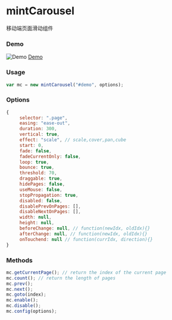 # mintCarousel
移动端页面滑动组件

### Demo

![Demo](http://chart.apis.google.com/chart?cht=qr&chs=200x200&chl=http%3A//cople.github.io/mintCarousel/&chld=H|0)
[Demo](http://cople.github.io/mintCarousel/)

### Usage

```js
var mc = new mintCarousel("#demo", options);
```

### Options

```js
{
     selector: ".page",
     easing: "ease-out",
     duration: 300,
     vertical: true,
     effect: "scale", // scale,cover,pan,cube
     start: 0,
     fade: false,
     fadeCurrentOnly: false,
     loop: true,
     bounce: true,
     threshold: 70,
     draggable: true,
     hidePages: false,
     useMouse: false,
     stopPropagation: true,
     disabled: false,
     disablePrevOnPages: [],
     disableNextOnPages: [],
     width: null,
     height: null,
     beforeChange: null, // function(newIdx, oldIdx){}
     afterChange: null, // function(newIdx, oldIdx){}
     onTouchend: null // function(currIdx, direction){}
}
```

### Methods

```js
mc.getCurrentPage(); // return the index of the current page
mc.count(); // return the length of pages
mc.prev();
mc.next();
mc.goto(index);
mc.enable();
mc.disable();
mc.config(options);
```